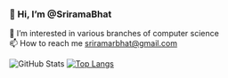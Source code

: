 ### 👋 Hi, I’m @SriramaBhat  
👀 I’m interested in various branches of computer science  
📫 How to reach me sriramarbhat@gmail.com 
 
![GitHub Stats](https://github-readme-stats.vercel.app/api?username=SriramaBhat&theme=dark) 
[![Top Langs](https://github-readme-stats.vercel.app/api/top-langs/?username=SriramaBhat&theme=dark)](https://github.com/anuraghazra/github-readme-stats)
<!--
**SriramaBhat/SriramaBhat** is a ✨ _special_ ✨ repository because its `README.md` (this file) appears on your GitHub profile.

👋 Hi, I’m @SriramaBhat
👀 I’m interested in various branches of computer science
📫 How to reach me sriramarbhat@gmail.com

